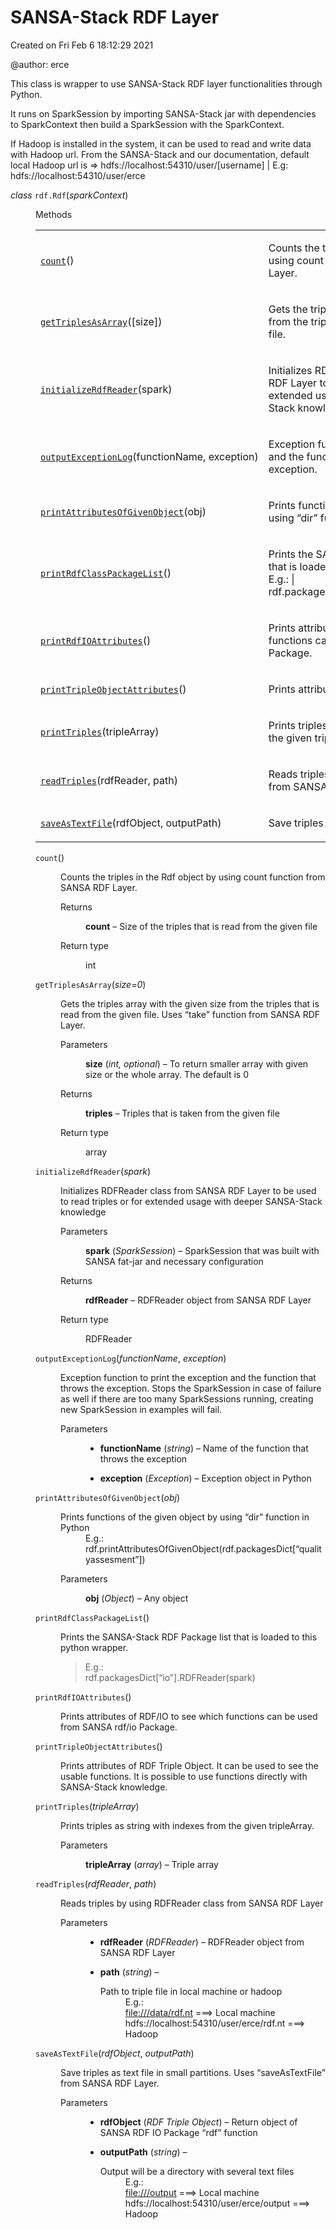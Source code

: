 <div class="section" id="module-rdf">
<span id="sansa-stack-rdf-layer"></span><h1>SANSA-Stack RDF Layer<a class="headerlink" href="#module-rdf" title="Permalink to this headline"></a></h1>
<p>Created on Fri Feb 6 18:12:29 2021</p>
<p>@author: erce</p>
<p>This class is wrapper to use SANSA-Stack RDF layer functionalities
through Python.</p>
<p>It runs on SparkSession by importing SANSA-Stack jar with dependencies to
SparkContext then build a SparkSession with the SparkContext.</p>
<p>If Hadoop is installed in the system, it can be used to read and write data
with Hadoop url. From the SANSA-Stack and our documentation, default
local Hadoop url is =&gt; hdfs://localhost:54310/user/[username]
| E.g: hdfs://localhost:54310/user/erce</p>
<dl class="py class">
<dt id="rdf.Rdf">
<em class="property"><span class="pre">class</span> </em><code class="sig-prename descclassname"><span class="pre">rdf.</span></code><code class="sig-name descname"><span class="pre">Rdf</span></code><span class="sig-paren">(</span><em class="sig-param"><span class="n"><span class="pre">sparkContext</span></span></em><span class="sig-paren">)</span><a class="headerlink" href="#rdf.Rdf" title="Permalink to this definition"></a></dt>
<dd><p class="rubric">Methods</p>
<table class="longtable docutils align-default">
<colgroup>
<col style="width: 10%">
<col style="width: 90%">
</colgroup>
<tbody>
<tr class="row-odd"><td><p><a class="reference internal" href="#rdf.Rdf.count" title="rdf.Rdf.count"><code class="xref py py-obj docutils literal notranslate"><span class="pre">count</span></code></a>()</p></td>
<td><p>Counts the triples in the Rdf object by using count function from SANSA RDF Layer.</p></td>
</tr>
<tr class="row-even"><td><p><a class="reference internal" href="#rdf.Rdf.getTriplesAsArray" title="rdf.Rdf.getTriplesAsArray"><code class="xref py py-obj docutils literal notranslate"><span class="pre">getTriplesAsArray</span></code></a>([size])</p></td>
<td><p>Gets the triples array with the given size from the triples that is read from the given file.</p></td>
</tr>
<tr class="row-odd"><td><p><a class="reference internal" href="#rdf.Rdf.initializeRdfReader" title="rdf.Rdf.initializeRdfReader"><code class="xref py py-obj docutils literal notranslate"><span class="pre">initializeRdfReader</span></code></a>(spark)</p></td>
<td><p>Initializes RDFReader class from SANSA RDF Layer to be used to read triples or for extended usage with deeper SANSA-Stack knowledge</p></td>
</tr>
<tr class="row-even"><td><p><a class="reference internal" href="#rdf.Rdf.outputExceptionLog" title="rdf.Rdf.outputExceptionLog"><code class="xref py py-obj docutils literal notranslate"><span class="pre">outputExceptionLog</span></code></a>(functionName,&nbsp;exception)</p></td>
<td><p>Exception function to print the exception and the function that throws the exception.</p></td>
</tr>
<tr class="row-odd"><td><p><a class="reference internal" href="#rdf.Rdf.printAttributesOfGivenObject" title="rdf.Rdf.printAttributesOfGivenObject"><code class="xref py py-obj docutils literal notranslate"><span class="pre">printAttributesOfGivenObject</span></code></a>(obj)</p></td>
<td><p>Prints functions of the given object by using “dir” function in Python</p></td>
</tr>
<tr class="row-even"><td><p><a class="reference internal" href="#rdf.Rdf.printRdfClassPackageList" title="rdf.Rdf.printRdfClassPackageList"><code class="xref py py-obj docutils literal notranslate"><span class="pre">printRdfClassPackageList</span></code></a>()</p></td>
<td><p>Prints the SANSA-Stack RDF Package list that is loaded to this python wrapper. | E.g.:  | rdf.packagesDict[“io”].RDFReader(spark).</p></td>
</tr>
<tr class="row-odd"><td><p><a class="reference internal" href="#rdf.Rdf.printRdfIOAttributes" title="rdf.Rdf.printRdfIOAttributes"><code class="xref py py-obj docutils literal notranslate"><span class="pre">printRdfIOAttributes</span></code></a>()</p></td>
<td><p>Prints attributes of RDF/IO to see which functions can be used from SANSA rdf/io Package.</p></td>
</tr>
<tr class="row-even"><td><p><a class="reference internal" href="#rdf.Rdf.printTripleObjectAttributes" title="rdf.Rdf.printTripleObjectAttributes"><code class="xref py py-obj docutils literal notranslate"><span class="pre">printTripleObjectAttributes</span></code></a>()</p></td>
<td><p>Prints attributes of RDF Triple Object.</p></td>
</tr>
<tr class="row-odd"><td><p><a class="reference internal" href="#rdf.Rdf.printTriples" title="rdf.Rdf.printTriples"><code class="xref py py-obj docutils literal notranslate"><span class="pre">printTriples</span></code></a>(tripleArray)</p></td>
<td><p>Prints triples as string with indexes from the given tripleArray.</p></td>
</tr>
<tr class="row-even"><td><p><a class="reference internal" href="#rdf.Rdf.readTriples" title="rdf.Rdf.readTriples"><code class="xref py py-obj docutils literal notranslate"><span class="pre">readTriples</span></code></a>(rdfReader,&nbsp;path)</p></td>
<td><p>Reads triples by using RDFReader class from SANSA RDF Layer</p></td>
</tr>
<tr class="row-odd"><td><p><a class="reference internal" href="#rdf.Rdf.saveAsTextFile" title="rdf.Rdf.saveAsTextFile"><code class="xref py py-obj docutils literal notranslate"><span class="pre">saveAsTextFile</span></code></a>(rdfObject,&nbsp;outputPath)</p></td>
<td><p>Save triples as text file in small partitions.</p></td>
</tr>
</tbody>
</table>
<dl class="py method">
<dt id="rdf.Rdf.count">
<code class="sig-name descname"><span class="pre">count</span></code><span class="sig-paren">(</span><span class="sig-paren">)</span><a class="headerlink" href="#rdf.Rdf.count" title="Permalink to this definition"></a></dt>
<dd><p>Counts the triples in the Rdf object by using count function from
SANSA RDF Layer.</p>
<dl class="field-list simple">
<dt class="field-odd">Returns</dt>
<dd class="field-odd"><p><strong>count</strong> – Size of the triples that is read from the given file</p>
</dd>
<dt class="field-even">Return type</dt>
<dd class="field-even"><p>int</p>
</dd>
</dl>
</dd></dl>

<dl class="py method">
<dt id="rdf.Rdf.getTriplesAsArray">
<code class="sig-name descname"><span class="pre">getTriplesAsArray</span></code><span class="sig-paren">(</span><em class="sig-param"><span class="n"><span class="pre">size</span></span><span class="o"><span class="pre">=</span></span><span class="default_value"><span class="pre">0</span></span></em><span class="sig-paren">)</span><a class="headerlink" href="#rdf.Rdf.getTriplesAsArray" title="Permalink to this definition"></a></dt>
<dd><p>Gets the triples array with the given size from the triples that
is read from the given file. Uses “take” function from SANSA RDF
Layer.</p>
<dl class="field-list simple">
<dt class="field-odd">Parameters</dt>
<dd class="field-odd"><p><strong>size</strong> (<em>int</em><em>, </em><em>optional</em>) – To return smaller array with given size or the whole array.
The default is 0</p>
</dd>
<dt class="field-even">Returns</dt>
<dd class="field-even"><p><strong>triples</strong> – Triples that is taken from the given file</p>
</dd>
<dt class="field-odd">Return type</dt>
<dd class="field-odd"><p>array</p>
</dd>
</dl>
</dd></dl>

<dl class="py method">
<dt id="rdf.Rdf.initializeRdfReader">
<code class="sig-name descname"><span class="pre">initializeRdfReader</span></code><span class="sig-paren">(</span><em class="sig-param"><span class="n"><span class="pre">spark</span></span></em><span class="sig-paren">)</span><a class="headerlink" href="#rdf.Rdf.initializeRdfReader" title="Permalink to this definition"></a></dt>
<dd><p>Initializes RDFReader class from SANSA RDF Layer to be used to read
triples or for extended usage with deeper SANSA-Stack knowledge</p>
<dl class="field-list simple">
<dt class="field-odd">Parameters</dt>
<dd class="field-odd"><p><strong>spark</strong> (<em>SparkSession</em>) – SparkSession that was built with SANSA fat-jar and necessary
configuration</p>
</dd>
<dt class="field-even">Returns</dt>
<dd class="field-even"><p><strong>rdfReader</strong> – RDFReader object from SANSA RDF Layer</p>
</dd>
<dt class="field-odd">Return type</dt>
<dd class="field-odd"><p>RDFReader</p>
</dd>
</dl>
</dd></dl>

<dl class="py method">
<dt id="rdf.Rdf.outputExceptionLog">
<code class="sig-name descname"><span class="pre">outputExceptionLog</span></code><span class="sig-paren">(</span><em class="sig-param"><span class="n"><span class="pre">functionName</span></span></em>, <em class="sig-param"><span class="n"><span class="pre">exception</span></span></em><span class="sig-paren">)</span><a class="headerlink" href="#rdf.Rdf.outputExceptionLog" title="Permalink to this definition"></a></dt>
<dd><p>Exception function to print the exception and the function that
throws the exception.
Stops the SparkSession in case of failure as well if there are too many
SparkSessions running, creating new SparkSession in examples will fail.</p>
<dl class="field-list simple">
<dt class="field-odd">Parameters</dt>
<dd class="field-odd"><ul class="simple">
<li><p><strong>functionName</strong> (<em>string</em>) – Name of the function that throws the exception</p></li>
<li><p><strong>exception</strong> (<em>Exception</em>) – Exception object in Python</p></li>
</ul>
</dd>
</dl>
</dd></dl>

<dl class="py method">
<dt id="rdf.Rdf.printAttributesOfGivenObject">
<code class="sig-name descname"><span class="pre">printAttributesOfGivenObject</span></code><span class="sig-paren">(</span><em class="sig-param"><span class="n"><span class="pre">obj</span></span></em><span class="sig-paren">)</span><a class="headerlink" href="#rdf.Rdf.printAttributesOfGivenObject" title="Permalink to this definition"></a></dt>
<dd><dl>
<dt>Prints functions of the given object by using “dir” function in Python</dt><dd><div class="line-block">
<div class="line">E.g.:</div>
<div class="line">rdf.printAttributesOfGivenObject(rdf.packagesDict[“qualityassesment”])</div>
</div>
</dd>
</dl>
<dl class="field-list simple">
<dt class="field-odd">Parameters</dt>
<dd class="field-odd"><p><strong>obj</strong> (<em>Object</em>) – Any object</p>
</dd>
</dl>
</dd></dl>

<dl class="py method">
<dt id="rdf.Rdf.printRdfClassPackageList">
<code class="sig-name descname"><span class="pre">printRdfClassPackageList</span></code><span class="sig-paren">(</span><span class="sig-paren">)</span><a class="headerlink" href="#rdf.Rdf.printRdfClassPackageList" title="Permalink to this definition"></a></dt>
<dd><p>Prints the SANSA-Stack RDF Package list that is loaded to this python
wrapper.</p>
<blockquote>
<div><div class="line-block">
<div class="line">E.g.:</div>
<div class="line">rdf.packagesDict[“io”].RDFReader(spark)</div>
</div>
</div></blockquote>
</dd></dl>

<dl class="py method">
<dt id="rdf.Rdf.printRdfIOAttributes">
<code class="sig-name descname"><span class="pre">printRdfIOAttributes</span></code><span class="sig-paren">(</span><span class="sig-paren">)</span><a class="headerlink" href="#rdf.Rdf.printRdfIOAttributes" title="Permalink to this definition"></a></dt>
<dd><p>Prints attributes of RDF/IO to see which functions can be used from
SANSA rdf/io Package.</p>
</dd></dl>

<dl class="py method">
<dt id="rdf.Rdf.printTripleObjectAttributes">
<code class="sig-name descname"><span class="pre">printTripleObjectAttributes</span></code><span class="sig-paren">(</span><span class="sig-paren">)</span><a class="headerlink" href="#rdf.Rdf.printTripleObjectAttributes" title="Permalink to this definition"></a></dt>
<dd><p>Prints attributes of RDF Triple Object. It can be used to see the
usable functions. It is possible to use functions directly with
SANSA-Stack knowledge.</p>
</dd></dl>

<dl class="py method">
<dt id="rdf.Rdf.printTriples">
<code class="sig-name descname"><span class="pre">printTriples</span></code><span class="sig-paren">(</span><em class="sig-param"><span class="n"><span class="pre">tripleArray</span></span></em><span class="sig-paren">)</span><a class="headerlink" href="#rdf.Rdf.printTriples" title="Permalink to this definition"></a></dt>
<dd><p>Prints triples as string with indexes from the given tripleArray.</p>
<dl class="field-list simple">
<dt class="field-odd">Parameters</dt>
<dd class="field-odd"><p><strong>tripleArray</strong> (<em>array</em>) – Triple array</p>
</dd>
</dl>
</dd></dl>

<dl class="py method">
<dt id="rdf.Rdf.readTriples">
<code class="sig-name descname"><span class="pre">readTriples</span></code><span class="sig-paren">(</span><em class="sig-param"><span class="n"><span class="pre">rdfReader</span></span></em>, <em class="sig-param"><span class="n"><span class="pre">path</span></span></em><span class="sig-paren">)</span><a class="headerlink" href="#rdf.Rdf.readTriples" title="Permalink to this definition"></a></dt>
<dd><p>Reads triples by using RDFReader class from SANSA RDF Layer</p>
<dl class="field-list simple">
<dt class="field-odd">Parameters</dt>
<dd class="field-odd"><ul class="simple">
<li><p><strong>rdfReader</strong> (<em>RDFReader</em>) – RDFReader object from SANSA RDF Layer</p></li>
<li><p><strong>path</strong> (<em>string</em>) – </p><dl>
<dt>Path to triple file in local machine or hadoop</dt><dd><div class="line-block">
<div class="line">E.g.:</div>
<div class="line"><a class="reference external" href="file:///data/rdf.nt">file:///data/rdf.nt</a> ===&gt; Local machine</div>
<div class="line">hdfs://localhost:54310/user/erce/rdf.nt ===&gt; Hadoop</div>
</div>
</dd>
</dl>
<p></p></li>
</ul>
</dd>
</dl>
</dd></dl>

<dl class="py method">
<dt id="rdf.Rdf.saveAsTextFile">
<code class="sig-name descname"><span class="pre">saveAsTextFile</span></code><span class="sig-paren">(</span><em class="sig-param"><span class="n"><span class="pre">rdfObject</span></span></em>, <em class="sig-param"><span class="n"><span class="pre">outputPath</span></span></em><span class="sig-paren">)</span><a class="headerlink" href="#rdf.Rdf.saveAsTextFile" title="Permalink to this definition"></a></dt>
<dd><p>Save triples as text file in small partitions. Uses “saveAsTextFile”
from SANSA RDF Layer.</p>
<dl class="field-list simple">
<dt class="field-odd">Parameters</dt>
<dd class="field-odd"><ul class="simple">
<li><p><strong>rdfObject</strong> (<em>RDF Triple Object</em>) – Return object of SANSA RDF IO Package “rdf” function</p></li>
<li><p><strong>outputPath</strong> (<em>string</em>) – </p><dl>
<dt>Output will be a directory with several text files</dt><dd><div class="line-block">
<div class="line">E.g.:</div>
<div class="line"><a class="reference external" href="file:///output">file:///output</a> ===&gt; Local machine</div>
<div class="line">hdfs://localhost:54310/user/erce/output ===&gt; Hadoop</div>
</div>
</dd>
</dl>
<p></p></li>
</ul>
</dd>
</dl>
</dd></dl>

</dd></dl>

</div>